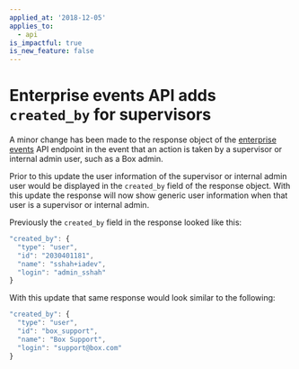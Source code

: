 ```yaml
---
applied_at: '2018-12-05'
applies_to:
  - api
is_impactful: true
is_new_feature: false
---
```

# Enterprise events API adds `created_by` for supervisors

A minor change has been made to the response object of the
[enterprise events](endpoint://get-events/#request) API endpoint in the
event that an action is taken by a supervisor or internal admin user, such as a
Box admin.

Prior to this update the user information of the supervisor or internal admin
user would be displayed in the `created_by` field of the response object. With
this update the response will now show generic user information when that user
is a supervisor or internal admin.

Previously the `created_by` field in the response looked like this:

```js
"created_by": {
  "type": "user",
  "id": "2030401181",
  "name": "sshah+iadev",
  "login": "admin_sshah"
}
```

With this update that same response would look similar to the following:

```js
"created_by": {
  "type": "user",
  "id": "box_support",
  "name": "Box Support",
  "login": "support@box.com"
}
```

